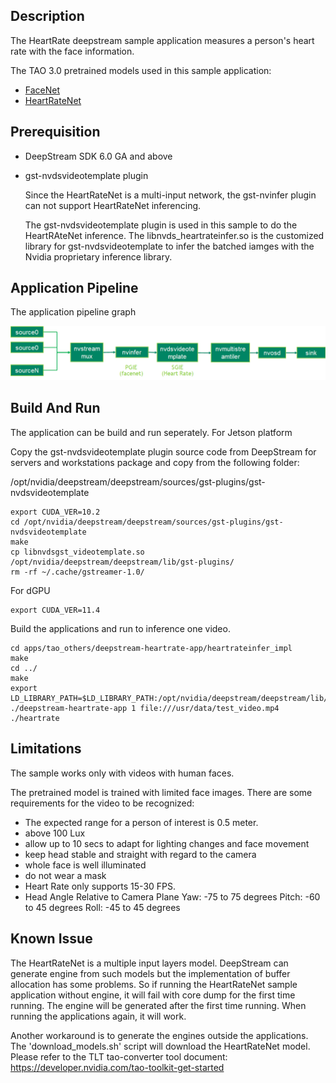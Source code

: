 ## Description

The HeartRate deepstream sample application measures a person's heart rate with the face information.

The TAO 3.0 pretrained models used in this sample application:

-   [FaceNet](https://ngc.nvidia.com/catalog/models/nvidia:tao:facenet)
-   [HeartRateNet](https://ngc.nvidia.com/catalog/models/nvidia:tao:heartratenet)

## Prerequisition

-   DeepStream SDK 6.0 GA and above

-   gst-nvdsvideotemplate plugin

    Since the HeartRateNet is a multi-input network, the gst-nvinfer plugin can not support HeartRateNet inferencing.

    The gst-nvdsvideotemplate plugin is used in this sample to do the HeartRAteNet inference. The libnvds_heartrateinfer.so is the customized library for gst-nvdsvideotemplate to infer the batched iamges with the Nvidia proprietary inference library.

## Application Pipeline

The application pipeline graph

![HeartRate application pipeline](HR_pipeline.png)

## Build And Run

The application can be build and run seperately.
For Jetson platform

Copy the gst-nvdsvideotemplate plugin source code from DeepStream for servers and workstations package and copy from the following folder:

/opt/nvidia/deepstream/deepstream/sources/gst-plugins/gst-nvdsvideotemplate

```
export CUDA_VER=10.2
cd /opt/nvidia/deepstream/deepstream/sources/gst-plugins/gst-nvdsvideotemplate
make
cp libnvdsgst_videotemplate.so /opt/nvidia/deepstream/deepstream/lib/gst-plugins/
rm -rf ~/.cache/gstreamer-1.0/
```

For dGPU

```
export CUDA_VER=11.4
```

Build the applications and run to inference one video.

```
cd apps/tao_others/deepstream-heartrate-app/heartrateinfer_impl
make
cd ../
make
export LD_LIBRARY_PATH=$LD_LIBRARY_PATH:/opt/nvidia/deepstream/deepstream/lib/cvcore_libs
./deepstream-heartrate-app 1 file:///usr/data/test_video.mp4 ./heartrate
```

## Limitations

The sample works only with videos with human faces.

The pretrained model is trained with limited face images. There are some requirements for the video to be recognized:

-   The expected range for a person of interest is 0.5 meter.
-   above 100 Lux
-   allow up to 10 secs to adapt for lighting changes and face movement
-   keep head stable and straight with regard to the camera
-   whole face is well illuminated
-   do not wear a mask
-   Heart Rate only supports 15-30 FPS.
-   Head Angle Relative to Camera Plane
    Yaw: -75 to 75 degrees
    Pitch: -60 to 45 degrees
    Roll: -45 to 45 degrees

## Known Issue

The HeartRateNet is a multiple input layers model. DeepStream can generate engine from such models but the implementation of buffer allocation has some problems. So if running the HeartRateNet sample application without engine, it will fail with core dump for the first time running. The engine will be generated after the first time running. When running the applications again, it will work.

Another workaround is to generate the engines outside the applications. The 'download_models.sh' script will download the HeartRateNet model. Please refer to the TLT tao-converter tool document: https://developer.nvidia.com/tao-toolkit-get-started
